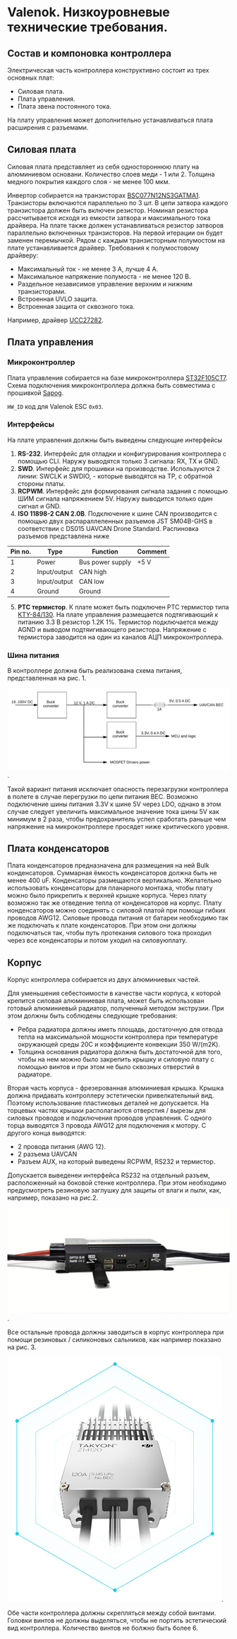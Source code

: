 # Valenok. Низкоуровневые технические требования.

## Состав и компоновка контроллера

Электрическая часть контроллера конструктивно состоит из трех основных плат:
 
 * Силовая плата.
 * Плата управления.
 * Плата звена постоянного тока. 
 
На плату управления может дополнительно устанавливаться плата расширения с разъемами. 

## Силовая плата

Силовая плата представляет из себя одностороннюю плату на алюминиевом основани.
Количество слоев меди - 1 или 2.
Толщина медного покрытия каждого слоя - не менее 100 мкм. 

Инвертор собирается на транзисторах [BSC077N12NS3GATMA1](https://www.digikey.com/en/products/detail/infineon-technologies/BSC077N12NS3GATMA1/2337847).
Транзисторы включаются параллельно по 3 шт. В цепи затвора каждого транзистора должен быть включен резистор. Номинал резистора рассчитывается исходя из емкости затвора и
максимального тока драйвера. На плате также должен устанавливаться резистор затворов параллельно включенных транзисторов. На первой итерации он будет заменен перемычкой.
Рядом с каждым транзисторным полумостом на плате устанавливается драйвер. 
Требования к полумостовому драйверу:
 
 * Максимальный ток - не менее 3 А, лучше 4 А.
 * Максимальное напряжение полумоста - не менее 120 В.
 * Раздельное независимое управление верхним и нижним транзисторами. 
 * Встроенная UVLO защита. 
 * Встроенная защита от сквозного тока.

Например, драйвер [UCC27282](https://www.ti.com/lit/ds/snvsaq5a/snvsaq5a.pdf?ts=1602424164509).

## Плата управления

### Микроконтроллер
Плата управления собирается на базе микроконтроллера [ST32F105CT7](https://www.st.com/en/microcontrollers-microprocessors/stm32f105-107.html).
Схема подключения микроконтроллера должна быть совместима с прошивкой [Sapog](https://github.com/px4/sapog). 

`HW_ID` код для Valenok ESC `0x03`.

### Интерфейсы

На плате управления должны быть выведены следующие интерфейсы
1. **RS-232**. Интерфейс для отладки и конфигурирования контроллера с помощью CLI. Наружу выводятся только 3 сигнала: RX, TX и GND.
2. **SWD**. Интерфейс для прошивки на производстве. Используются 2 линии: SWCLK и SWDIO, - которые выводятся на TP, с обратной стороны платы.
3. **RCPWM**. Интерфейс для формирования сигнала задания с помощью ШИМ сигнала напряжением 5V. Наружу выводится только один сигнал и GND.
4. **ISO 11898-2 CAN 2.0B**. Подключение к шине CAN производится с помощью двух распараллеленных разъемов JST SM04B-GHS в соответствии с DS015 UAVCAN 
Drone Standard. 
Распиновка разъемов представлена ниже

| Pin no. | Type        | Function         | Comment         | 
| ------- |-------------| ---------------- | --------------- |
|    1    | Power       | Bus power supply | +5 V            |
|    2    |Input/output |    CAN high      |                 |
|    3    |Input/output |    CAN low       |                 |
|	   4    | Ground      |     Ground       |                 |

5. **PTC термистор**. К плате может быть подключен PTC термистор типа [KTY-84/130](https://www.nxp.com/docs/en/data-sheet/KTY84_SER.pdf?).
На плате управления размещается подтягивающий к питанию 3.3 В резистор 1.2K 1%. Термистор подключается между AGND и выводом подтяигивающего резистора.
Напряжение с термистора заводится на один из каналов АЦП микроконтроллера.

### Шина питания

В контроллере должна быть реализована схема питания, представленная на рис. 1.

![Рис. 1.](/docs/Figures/power_scheme.SVG "Рис. 1. Схема питания Valenok").

Такой вариант питания исключает опасность перезагрузки контроллера в полете в случае перегрузки по цепи питания BEC.
Возможно подключение шины питания 3.3V к шине 5V через LDO, однако в этом случае следует увеличить   максимальное 
значение тока шины 5V как минимум в 2 раза, чтобы предохранитель успел сработать раньше чем напряжение на микроконтроллере 
просядет ниже критического уровня.

## Плата конденсаторов

Плата конденсаторов предназначена для размещения на ней Bulk конденсаторов. 
Суммарная ёмкость конденсаторов должна быть не менее 400 uF.
Конденсаторы размещаются вертикально. Желательно использовать конденсаторы для планарного монтажа, чтобы плату можно было прикрепить к верхней крышке корпуса. 
Через плату возможно так же отведение тепла от конденсаторов на корпус. 
Плату нонденсаторов можно соединять с силовой платой при помощи гибких проводов AWG12. 
Силовые провода питания от батареи необходимо так же подключать к плате конденсаторов. При этом они должны подключаться так, чтобы путь протекания силового тока проходил через 
все конденсаторы и потом уходил на силовуюплату. 

## Корпус

Корпус контроллера собирается из двух алюминиевых частей. 

Для уменьшения себестоимости в качестве части корпуса, к которой крепится силовая алюминиевая плата, может быть использован готовый алюминиевый радиатор, 
полученный методом экструзии. При этом должны быть соблюдены следующие требования:
 - Ребра радиатора должны иметь площадь, достаточную для отвода тепла на максимальной мощности контроллера при температуре окружающей среды 20С и коэффициенте
 конвекции 350 W/(m2K).
 - Толщина основания радиатора должна быть достаточной для того, чтобы на нем можно было закрепить крышку и силовую плату с помощью винтов и при этом не было 
 сквозных отверстий в радиаторе. 
 
 Вторая часть корпуса - фрезерованная алюминиевая крышка. Крышка должна придавать контроллеру эстетически привелкательный вид. Поэтому использование пластиковых 
 деталей не допускается. На торцевых частях крышки располагаются отверстия / вырезы для силовых проводов и подключения проводов управления.
 С одного торца выводятся 3 провода AWG12 для подключения к мотору. 
 С другого конца выводятся:
  * 2 провода питания (AWG 12).
  * 2 разъема UAVCAN
  * Разъем AUX, на который выведены RCPWM, RS232 и термистор.
  
  Допускается выведенеи интерфейса RS232 на отдельный разъем, расположенный на боковой стенке контроллера. При этом необходимо предусмотреть резиновую заглушку
  для защиты от влаги и пыли, как, например, показано на рис.2.
  
  ![Рис.2. Расположение разъема на боковой стенке контроллера](/docs/Figures/KDE-UAS125UVC_2_2048x2048.jpg).
  
  Все остальные провода должны заводиться в корпус контроллера при помощи резиновых / силиконовых сальников, как например показано на рис. 3.
  
  ![Рис.3. Разъемы и провода на торцевых стенках контроллера](/docs/Figures/dji_tycon.jpeg).
  
  Обе части контроллера должны скрепляться между собой винтами. Головки винтов не должны выделяться, чтобы не портить эстетический вид контроллера. 
  Количество винтов не болжно быть более 6.
